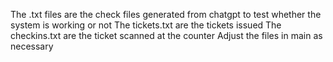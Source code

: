 The .txt files are the check files generated from chatgpt to test whether the system is working or not
The tickets.txt are the tickets issued
The checkins.txt are the ticket scanned at the counter
Adjust the files in main as necessary
